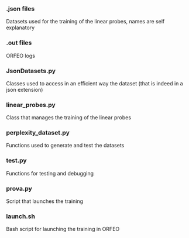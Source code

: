### .json files
Datasets used for the training of the linear probes, names are self explanatory
### .out files
ORFEO logs
### JsonDatasets.py
Classes used to access in an efficient way the dataset (that is indeed in a json extension)
### linear_probes.py
Class that manages the training of the linear probes
### perplexity_dataset.py
Functions used to generate and test the datasets
### test.py
Functions for testing and debugging
### prova.py
Script that launches the training
### launch.sh
Bash script for launching the training in ORFEO
